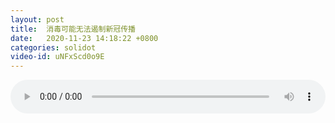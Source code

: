 ```yaml
---
layout: post
title:  消毒可能无法遏制新冠传播
date:   2020-11-23 14:18:22 +0800
categories: solidot
video-id: uNFxScd0o9E
---
```


<audio id="youtube" style="width: 100%;" video-id="uNFxScd0o9E" controls></audio>

<script async type="text/javascript" src="/audio.js"></script>

